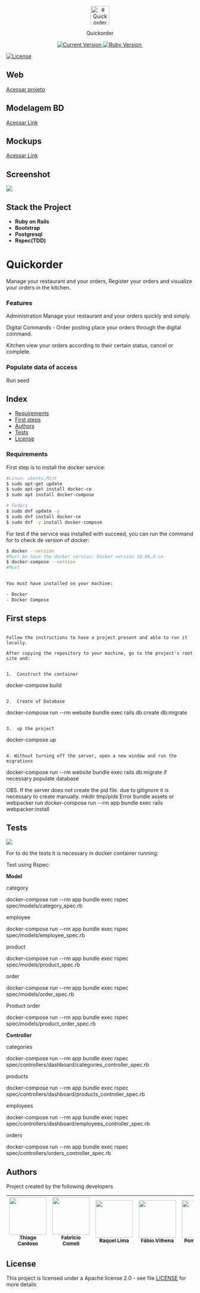 <p align="center">
  <a href="#">
   <img alt="# Quickorder" src="https://github.com/Thiago-Cardoso/quickorder/blob/master/app/assets/images/quickorder.jpeg" width="50">
  </a>
</p>
<p align="center">Quickorder</p>

<p align="center">
  <a href="#">
    <img alt="Current Version" src="https://img.shields.io/badge/version-1.0.0 -blue.svg">
  </a>
  <a href="https://ruby-doc.org/core-3.0.1/">
    <img alt="Ruby Version" src="https://img.shields.io/badge/Ruby-3.0.1 -green.svg" target="_blank">
  </a>
  <a href="https://guides.rubyonrails.org/6_1_release_notes.html">
    <img alt="" src="https://img.shields.io/badge/Rails-~> 6.1.4-blue.svg" target="_blank">
  </a>
</p>

[![License](https://img.shields.io/badge/License-Apache%202.0-blue.svg)](https://opensource.org/licenses/Apache-2.0)

## Web

<a href="https://quickorder.pompis.com.br" target="_blank">Acessar projeto</a>

## Modelagem BD

<a href="https://github.com/Thiago-Cardoso/quickorder/blob/master/app/assets/images/modelagem.jpeg" target="_blank">Acessar Link</a>

## Mockups

<a href="https://github.com/Thiago-Cardoso/quickorder/blob/master/app/assets/images/mockup.png" target="_blank">Acessar Link</a>


## Screenshot
![](https://github.com/Thiago-Cardoso/quickorder/blob/master/app/assets/images/projeto.gif)

## Stack the Project

- **Ruby on Rails**
- **Bootstrap**
- **Postgresql**
- **Rspec(TDD)**


# Quickorder
Manage your restaurant and your orders,
Register your orders and visualize your orders in the kitchen.

### Features

Administration
Manage your restaurant and your orders quickly and simply.

Digital Commands - Order posting
place your orders through the digital command.

Kitchen
view your orders according to their certain status,
cancel or complete.

### Populate data of access
Run seed

## Index

- [Requirements](#requirements)
- [First steps](#first-steps)
- [Authors](#authors)
- [Tests](#tests)
- [License](#license)

### Requirements

First step is to install the docker service:

```bash
#Linux: ubuntu,Mint
$ sudo apt-get update
$ sudo apt-get install docker-ce
$ sudo apt install docker-compose

# Fedora
$ sudo dnf update -y
$ sudo dnf install docker-ce
$ sudo dnf -y install docker-compose
```

For test if the service was installed with succeed, you can run the command for to check de version of docker:

```bash
$ docker --version
#Must be have the docker version: Docker version 18.06.0-ce
$ docker-compose --version
#Must


You must have installed on your machine:

- Docker
- Docker Compose
```

## First steps
```

Follow the instructions to have a project present and able to run it locally.

After copying the repository to your machine, go to the project's root site and:


1.  Construct the container

```
docker-compose build
```

2.  Create of Database

```
docker-compose run --rm website bundle exec rails db:create db:migrate

```

3.  up the project

```
docker-compose up
```

4. Without turning off the server, open a new window and run the migrations

```
docker-compose run --rm website bundle exec rails db:migrate if necessary populate database

OBS. If the server does not create the pid file. due to gitignore
it is necessary to create manually.
mkdir tmp/pids
Error bundle assets or webpacker run
docker-compose run --rm app bundle exec rails webpacker:install

## Tests

![](https://github.com/Thiago-Cardoso/quickorder/blob/master/app/assets/images/test.png)

For to do the tests it is necessary in docker container running:

Test using Rspec:

**Model**

category

docker-compose run --rm app bundle exec rspec spec/models/category_spec.rb

employee

docker-compose run --rm app bundle exec rspec spec/models/employee_spec.rb

product

docker-compose run --rm app bundle exec rspec spec/models/product_spec.rb

order

docker-compose run --rm app bundle exec rspec spec/models/order_spec.rb

Product order

docker-compose run --rm app bundle exec rspec spec/models/product_order_spec.rb

**Controller**

categories

docker-compose run --rm app bundle exec rspec spec/controllers/dashboard/categories_controller_spec.rb

products

docker-compose run --rm app bundle exec rspec spec/controllers/dashboard/products_controller_spec.rb

employees

docker-compose run --rm app bundle exec rspec spec/controllers/dashboard/employees_controller_spec.rb

orders

docker-compose run --rm app bundle exec rspec spec/controllers/orders_controller_spec.rb


## Authors

Project created by the following developers

<!-- ALL-CONTRIBUTORS-LIST:START - Do not remove or modify this section -->
<!-- prettier-ignore -->
| [<img src="https://avatars1.githubusercontent.com/u/1753070?s=460&v=4" width="100px;"/><br /><sub><b>Thiago Cardoso</b></sub>](https://github.com/Thiago-Cardoso)<br /> | [<img src="https://avatars.githubusercontent.com/u/28460996?v=4" width="100px;"/><br /><sub><b>Fabricio Comeli</b></sub>](https://github.com/fabriciobonjorno)<br /> | [<img src="https://avatars.githubusercontent.com/u/69864017?v=4" width="100px;"/><br /><sub><b>Raquel Lima</b></sub>](https://github.com/RaquelLima7)<br /> | [<img src="https://avatars.githubusercontent.com/u/8259466?v=4" width="100px;"/><br /><sub><b>Fábio Vilhena</b></sub>](https://github.com/fvilhena)<br /> | [<img src="https://avatars.githubusercontent.com/u/8593387?v=4" width="100px;"/><br /><sub><b>Pompermaier</b></sub>](https://github.com/Pompermaier)<br /> |
| :---: | :---: | :---: | :---: | :---: |

## License

This project is licensed under a Apache license 2.0 - see file [LICENSE](LICENSE) for more details
